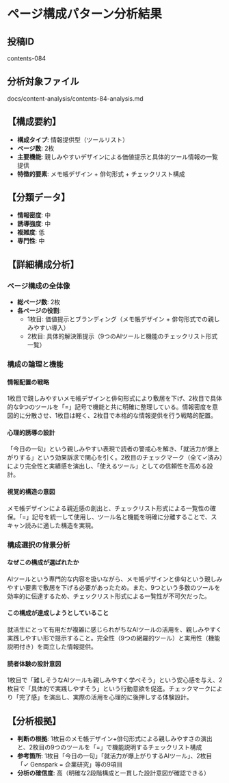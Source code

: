 # ページ構成パターン分析結果

## 投稿ID
contents-084

## 分析対象ファイル
docs/content-analysis/contents-84-analysis.md

## 【構成要約】
- **構成タイプ**: 情報提供型（ツールリスト）
- **ページ数**: 2枚
- **主要機能**: 親しみやすいデザインによる価値提示と具体的ツール情報の一覧提供
- **特徴的要素**: メモ帳デザイン + 俳句形式 + チェックリスト構成

## 【分類データ】
- **情報密度**: 中
- **誘導強度**: 中
- **複雑度**: 低
- **専門性**: 中

## 【詳細構成分析】

### ページ構成の全体像
- **総ページ数**: 2枚
- **各ページの役割**:
  - 1枚目: 価値提示とブランディング（メモ帳デザイン + 俳句形式での親しみやすい導入）
  - 2枚目: 具体的解決策提示（9つのAIツールと機能のチェックリスト形式一覧）

### 構成の論理と機能

#### 情報配置の戦略
1枚目で親しみやすいメモ帳デザインと俳句形式により敷居を下げ、2枚目で具体的な9つのツールを「=」記号で機能と共に明確に整理している。情報密度を意図的に分散させ、1枚目は軽く、2枚目で本格的な情報提供を行う戦略的配置。

#### 心理的誘導の設計
「今日の一句」という親しみやすい表現で読者の警戒心を解き、「就活力が爆上がりする」という効果訴求で関心を引く。2枚目のチェックマーク（全て✓済み）により完全性と実績感を演出し、「使えるツール」としての信頼性を高める設計。

#### 視覚的構造の意図
メモ帳デザインによる親近感の創出と、チェックリスト形式による一覧性の確保。「=」記号を統一して使用し、ツール名と機能を明確に分離することで、スキャン読みに適した構造を実現。

### 構成選択の背景分析

#### なぜこの構成が選ばれたか
AIツールという専門的な内容を扱いながら、メモ帳デザインと俳句という親しみやすい要素で敷居を下げる必要があったため。また、9つという多数のツールを効率的に伝達するため、チェックリスト形式による一覧性が不可欠だった。

#### この構成が達成しようとしていること
就活生にとって有用だが複雑に感じられがちなAIツールの活用を、親しみやすく実践しやすい形で提示すること。完全性（9つの網羅的ツール）と実用性（機能説明付き）を両立した情報提供。

#### 読者体験の設計意図
1枚目で「難しそうなAIツールも親しみやすく学べそう」という安心感を与え、2枚目で「具体的で実践しやすそう」という行動意欲を促進。チェックマークにより「完了感」を演出し、実際の活用を心理的に後押しする体験設計。

## 【分析根拠】
- **判断の根拠**: 1枚目のメモ帳デザイン+俳句形式による親しみやすさの演出と、2枚目の9つのツールを「=」で機能説明するチェックリスト構成
- **参考箇所**: 1枚目「今日の一句」「就活力が爆上がりするAIツール」、2枚目「✓ Genspark = 企業研究」等の9項目
- **分析の確信度**: 高（明確な2段階構成と一貫した設計意図が確認できる）
